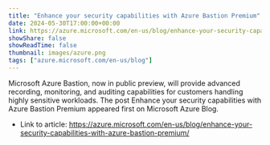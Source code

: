 ```yaml
---
title: "Enhance your security capabilities with Azure Bastion Premium"
date: 2024-05-30T17:00:00+00:00
link: https://azure.microsoft.com/en-us/blog/enhance-your-security-capabilities-with-azure-bastion-premium/
showShare: false
showReadTime: false
thumbnail: images/azure.png
tags: ["azure.microsoft.com/en-us/blog"]
---
```

Microsoft Azure Bastion, now in public preview, will provide advanced recording, monitoring, and auditing capabilities for customers handling highly sensitive workloads.
The post Enhance your security capabilities with Azure Bastion Premium appeared first on Microsoft Azure Blog.

- Link to article: https://azure.microsoft.com/en-us/blog/enhance-your-security-capabilities-with-azure-bastion-premium/